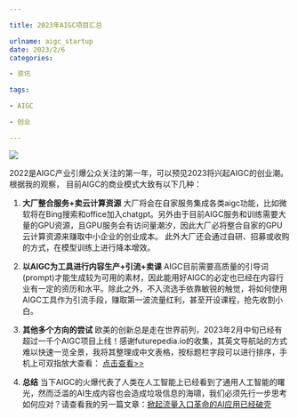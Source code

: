 ```yaml
---

title: 2023年AIGC项目汇总

urlname: aigc_startup
date: 2023/2/6
categories: 

- 资讯

tags:

- AIGC

- 创业

---
```

![](http://i8.hexun.com/2023-02-06/207745518.jpg)

2022是AIGC产业引爆公众关注的第一年，可以预见2023将兴起AIGC的创业潮。根据我的观察， 目前AIGC的商业模式大致有以下几种：

1. **大厂整合服务+卖云计算资源**
 大厂将会在自家服务集成各类aigc功能，比如微软将在Bing搜索和office加入chatgpt。另外由于目前AIGC服务和训练需要大量的GPU资源，且GPU服务会有访问量潮汐，因此大厂必将整合自家的GPU云计算资源来赚取中小企业的创业成本。
 此外大厂还会通过自研、招募或收购的方式，在模型训练上进行降本增效。


2. **以AIGC为工具进行内容生产+引流+卖课**
AIGC目前需要高质量的引导词(prompt)才能生成较为可用的素材，因此能用好AIGC的必定也已经在内容行业有一定的资历和水平。除此之外，不入流选手依靠敏锐的触觉，将如何使用AIGC工具作为引流手段，赚取第一波流量红利，甚至开设课程，抢先收割小白。


3. **其他多个方向的尝试**
欧美的创新总是走在世界前列，2023年2月中旬已经有超过一千个AIGC项目上线！感谢futurepedia.io的收集，其英文导航站的方式难以快速一览全景，我将其整理成中文表格，按标题栏字段可以进行排序，手机上可双指放大查看：
[点击查看>>](/Quant/aigc.html )


4. **总结**
当下AIGC的火爆代表了人类在人工智能上已经看到了通用人工智能的曙光，然而泛滥的AI生成内容也会造成垃圾信息的海啸，我们必须先行一步思考如何应对？请查看我的另一篇文章：[掀起流量入口革命的AI应用已经破壳](https://zhuanlan.zhihu.com/p/607622316)